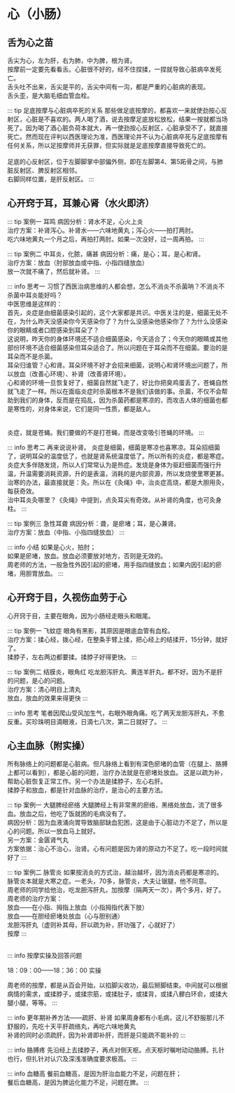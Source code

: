 # 心（小肠）

## 舌为心之苗

舌尖为心，左为肝，右为肺，中为脾，根为肾。<br>
按摩前一定要先看看舌。心脏很不好的，经不住捏揉，一捏就导致心脏病卒发死亡。<br>
舌头吐不出来，舌尖是平的，舌尖中间有一沟，都是严重的心脏病的表现。<br>
舌头歪，是大脑毛细血管血栓。

::: tip 足底按摩与心脏病卒死的关系
那些做足底按摩的，都喜欢一来就使劲按心反射区，心脏是不喜欢的。两人喝了酒，说去按摩足底放松放松，结果一按就都当场死了。因为喝了酒心脏负荷本就大，再一使劲按心反射区，心脏承受不了，就直接死亡。然而现在评判以西医理论为准，西医理论并不认为心脏病卒死与足底按摩有任何关系，所以足按摩师并无获罪，但实际就是足底按摩直接导致死亡的。<br>
<br>
足底的心反射区，位于左脚脚掌中部偏外侧，即在左脚第4、第5跖骨之间，与肺脏反射区、脾反射区相邻。<br>
                右脚同样位置，是肝反射区。
:::


## 心开窍于耳，耳兼心肾（水火即济）

::: tip 案例一	耳鸣
病因分析：肾水不足，心火上炎<br>
治疗方案：补肾泻心。补肾水——六味地黄丸；泻心火——拍打两肘。<br>
吃六味地黄丸一个月之后，再拍打两肘。如果一次没好，过一周再拍。
:::

::: tip 案例二	中耳炎，化脓，痛甚
病因分析：痛，是心；耳，是心和肾。<br>
治疗方案：放血（肘部放血或中指、小指四缝放血）<br>
放一次就不痛了，然后就补肾。
:::

::: info 思考一
习惯了西医治病思维的人都会想，怎么不消炎不杀菌呐？不消炎不杀菌中耳炎能好吗？<br>
中医思维是这样的：<br>
首先，炎症是由细菌感染引起的，这个大家都是共识。中医关注的是，细菌无处不在，为什么昨天没感染你今天感染你了？为什么没感染他感染你了？为什么没感染你的眼睛或者口腔感染到耳朵了？<br>
这说明，昨天你的身体环境还不适合细菌感染，今天适合了；今天你的眼睛或其他部份环境不适合细菌感染但耳朵适合了。所以问题在于耳朵而不在细菌。要治的是耳朵而不是杀菌。<br>
耳朵归谁管？心和肾。耳朵环境不好才会招来细菌，说明心和肾环境出问题了，所以放血（改善心环境）、补肾（改善肾环境）。<br>
心和肾的环境一旦恢复好了，细菌自然就飞走了，好比你把臭鸡蛋丢了，苍蝇自然就飞走了一样。所以在面临炎症时杀菌根本不是我们该做的事。杀菌，不仅不会帮助到我们的身体，反而是在捣乱，因为杀菌药都是寒凉的，而攻击人体的细菌也都是寒性的，对身体来说，它们是同一性质，都是敌人。<br>
<br><br>
炎症，就是苍蝇。我们要做的不是打苍蝇，而是改变吸引苍蝇的环境。
:::

::: info 思考二
再来说说补肾。
炎症是细菌，细菌是寒凉也喜寒凉。耳朵招细菌了，说明耳朵的温度低了，也就是肾系统温度低了。所以所有的炎症，都是寒症。<br>
炎症大多伴随发烧，所以人们常常认为是热症。发烧是身体为驱赶细菌而强行升温，升温需要消耗资源，升的是表温，消耗的是内部资源，所以发烧使里寒更甚。<br>
治寒的办法，最直接就是：灸。所以在《灸绳》中，治炎症高烧，都是大胆用灸，每获奇效。<br>
治中耳炎灸哪里？《灸绳》中提到，点灸耳尖有奇效。从补肾的角度，也可灸身柱。
:::

::: tip 案例三	急性耳聋
病因分析：聋，是瘀堵；耳，是心兼肾。<br>
治疗方案：放血（中指、小指四缝放血）
:::

::: info 小结	
如果是心火，拍肘；<br>
如果是瘀堵，放血。放血必须要放对地方，否则是无效的。<br>
周老师的方法，一般急性外因引起的瘀堵，用手指四缝放血；如果内因引起的瘀堵，用胆胃放血。
:::


## 心开窍于目，久视伤血劳于心

心开窍于目，主要在眼角，因为小肠经走眼头和眼尾。

::: tip 案例一	飞蚊症
眼角有黑影，其原因是眼底血管有血栓。<br>
治疗方案：揉心经，拨心经，在整条手臂上揉，把心经上的结揉开，15分钟，就好了。<br>
揉脖子，左右两边都要揉。揉脖子好得更快。
:::

::: tip 案例二	结膜炎，眼角红
吃龙胆泻肝丸、黄连羊肝丸，都不好。因为不是肝的问题，是心的问题。<br>
治疗方案：清心明目上清丸<br>
放血，放血的效果来得更快
:::

::: info 思考
笔者因爬山受风加生气，右眼外眼角痛。吃了两天龙胆泻肝丸，不愈反重。买珍珠明目滴眼液，日滴七八次，第二日就好了。
:::


## 心主血脉（附实操）

所有脉络上的问题都是心脏病。但凡脉络上看到有深色瘀堵的血管（在腿上、胳膊上都可以看到），都是心脏的问题，治疗办法就是在瘀堵处放血。
这是以疏为补，帮助心脏恢复正常工作。另一个办法是揉脖子，左心右肝。<br>
揉脖子和放血，都是针对血脉的治疗，是治心的主要方法。

::: tip 案例一	大腿脾经瘀络
大腿脾经上有非常黑的瘀络，黑络处放血，流了很多血。放血之后，他吃了饭就困的毛病没有了。<br>
病因分析：因为血液涌向胃导致脑部缺血犯困，这是由于心脏动力不足了，所以是心的问题。所以一放血马上就好。<br>
另一方案：金匮肾气丸<br>
方案依据：治心不治心，治肾。心有问题是因为肾的原动力不足了。吃一段时间就好了
:::

::: tip 案例二	脉管炎
如果按消炎的方式治，越治越坏，因为消炎药都是寒凉的。脉管炎本就是大寒之症。一老头，70多，脉管炎，大夫让锯腿，他不同意。<br>
周老师的同学给他治，吃龙胆泻肝丸，加按摩（隔两天一次），两个多月，好了。<br>
周老师的治疗方案：<br>
放血——在小指、拇指上放血（小指拇指代表下肢）<br>
放血——在胆经瘀堵处放血（心与胆别通）<br>
龙胆泻肝丸（虚则补其母，肝以疏为补，肝功强了，心就好了）<br>
按摩
:::
	
##
::: info 按摩实操及回答问题

18：09：00——18：36：00 实操<br>

周老师的按摩，都是从百会开始，以掐脚尖收功，最后掰脚结束。中间就可以根据病情的需求，或揉脖子，或揉宗筋，或揉肚子，或揉背，或揉八髎白环俞，或揉大腿小腿，等等。
:::

::: info 更年期补养方法——疏肝、补肾
如果周身都有小毛病，这儿不舒服那儿不舒服的，先吃十天平肝疏络丸，再吃六味地黄丸<br>
补肾的同时必须疏肝，因为补肾即补肝，而肝是只能疏不能补的
:::

::: info 胳膊疼
先沿经上去揉脖子，再点对侧天枢。点天枢时嘱咐动动胳膊。扎针也行，但扎针对认穴及深浅准确度要求极高。
:::

::: info 血糖高
餐前血糖高，是因为肝治血能力不足，问题在肝；<br>
餐后血糖高，是因为脾运化能力不足，问题在脾。
:::

##

